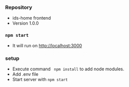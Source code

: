 ### Repository ###

* ids-home frontend 
* Version 1.0.0

### `npm start`

* It will run on  [http://localhost:3000](http://localhost:3000)

### setup ###

* Execute command ``` npm install``` to add node modules.
* Add .env file
* Start server with ``` npm start ```
